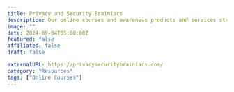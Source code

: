 ```yaml
---
title: Privacy and Security Brainiacs
description: Our online courses and awareness products and services strongly support this initiative. “Privacy and cybersecurity for your life”
image: ""
date: 2024-09-04T05:00:00Z
featured: false
affiliated: false
draft: false

externalURL: https://privacysecuritybrainiacs.com/
category: "Resources"
tags: ["Online Courses"]
---
```

